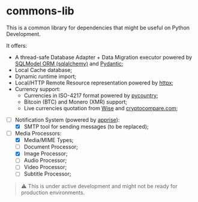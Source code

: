 # commons-lib

This is a common library for dependencies that might be useful on Python Development.

It offers:
- A thread-safe Database Adapter + Data Migration executor powered by [SQLModel ORM (sqlalchemy)](https://sqlmodel.tiangolo.com/) and [Pydantic](https://pydantic.dev/);
- Local Cache database;
- Dynamic runtime import;
- Local/HTTP Remote Resource representation powered by [httpx](https://www.python-httpx.org/);
- Currency support:
  - Currencies in ISO-4217 format powered by [pycountry](https://github.com/pycountry/pycountry/);
  - Bitcoin (BTC) and Monero (XMR) support;
  - Live currencies quotation from [Wise](https://wise.com/) and [cryptocompare.com](https://cryptocompare.com/);
- [ ] Notification System (powered by [apprise](https://github.com/caronc/apprise)):
  - [x] SMTP tool for sending messages (to be replaced);
- [ ] Media Processors:
  - [x] Media/MIME Types;
  - [ ] Document Processor;
  - [x] Image Processor;
  - [ ] Audio Processor;
  - [ ] Video Processor;
  - [ ] Subtitle Processor;

> ⚠️ This is under active development and might not be ready for production environments.
